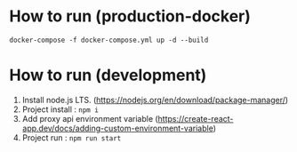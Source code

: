 # How to run (production-docker)

```shell
docker-compose -f docker-compose.yml up -d --build
```

# How to run (development)

1. Install node.js LTS. (https://nodejs.org/en/download/package-manager/)
2. Project install : `npm i`
3. Add proxy api environment variable (https://create-react-app.dev/docs/adding-custom-environment-variable)
4. Project run : `npm run start`
